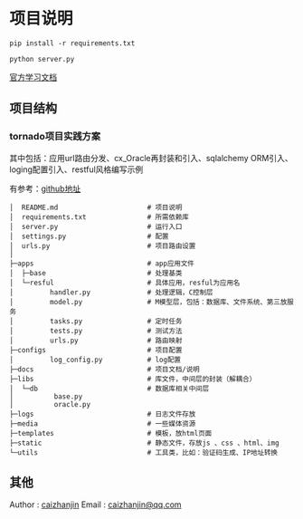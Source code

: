 # 项目说明

```
pip install -r requirements.txt

python server.py
```

[官方学习文档](https://www.osgeo.cn/tornado/index.html)

## 项目结构
### tornado项目实践方案
其中包括：应用url路由分发、cx_Oracle再封装和引入、sqlalchemy ORM引入、loging配置引入、restful风格编写示例

有参考：[github地址](https://github.com/baqmxdsny/tornado_demo)

```
│  README.md                      # 项目说明
│  requirements.txt               # 所需依赖库
│  server.py                      # 运行入口
│  settings.py                    # 配置
│  urls.py                        # 项目路由设置
│
├─apps                            # app应用文件
│  ├─base                         # 处理基类
│  └─resful                       # 具体应用，resful为应用名
│         handler.py              # 处理逻辑，C控制层
│         model.py                # M模型层，包括：数据库、文件系统、第三放服务
│         tasks.py                # 定时任务
│         tests.py                # 测试方法
│         urls.py                 # 路由映射
├─configs                         # 项目配置
│         log_config.py           # log配置
├─docs                            # 项目文档/说明
├─libs                            # 库文件，中间层的封装（解耦合）
│  └─db                           # 数据库相关中间层
│          base.py
│          oracle.py
├─logs                            # 日志文件存放
├─media                           # 一些媒体资源
├─templates                       # 模板，放html页面
├─static                          # 静态文件，存放js 、css 、html、img
└─utils                           # 工具类，比如：验证码生成、IP地址转换
```

## 其他
Author : [caizhanjin](https://github.com/caizhanjin)
Email : caizhanjin@qq.com
